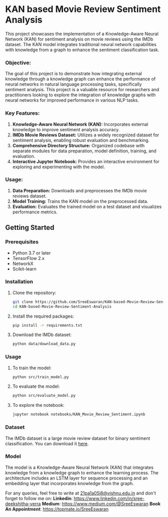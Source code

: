 # KAN based Movie Review Sentiment Analysis
This project showcases the implementation of a Knowledge-Aware Neural Network (KAN) for sentiment analysis on movie reviews using the IMDb dataset. The KAN model integrates traditional neural network capabilities with knowledge from a graph to enhance the sentiment classification task.

### Objective:

The goal of this project is to demonstrate how integrating external knowledge through a knowledge graph can enhance the performance of neural networks in natural language processing tasks, specifically sentiment analysis. This project is a valuable resource for researchers and practitioners looking to explore the integration of knowledge graphs with neural networks for improved performance in various NLP tasks.

### Key Features:

1. **Knowledge-Aware Neural Network (KAN):** Incorporates external knowledge to improve sentiment analysis accuracy.
2. **IMDb Movie Reviews Dataset:** Utilizes a widely recognized dataset for sentiment analysis, enabling robust evaluation and benchmarking.
3. **Comprehensive Directory Structure:** Organized codebase with separate modules for data preparation, model definition, training, and evaluation.
4. **Interactive Jupyter Notebook:** Provides an interactive environment for exploring and experimenting with the model.

### Usage:

1. **Data Preparation:** Downloads and preprocesses the IMDb movie reviews dataset.
2. **Model Training:** Trains the KAN model on the preprocessed data.
3. **Evaluation:** Evaluates the trained model on a test dataset and visualizes performance metrics.


## Getting Started

### Prerequisites

- Python 3.7 or later
- TensorFlow 2.x
- NetworkX
- Scikit-learn

### Installation

1. Clone the repository:
    ```bash
    git clone https://github.com/SreeEswaran/KAN-based-Movie-Review-Sentiment-Analysis.git
    cd KAN-based-Movie-Review-Sentiment-Analysis
    ```

2. Install the required packages:
    ```bash
    pip install -r requirements.txt
    ```

3. Download the IMDb dataset:
    ```bash
    python data/download_data.py
    ```

### Usage

1. To train the model:
    ```bash
    python src/train_model.py
    ```

2. To evaluate the model:
    ```bash
    python src/evaluate_model.py
    ```

3. To explore the notebook:
    ```bash
    jupyter notebook notebooks/KAN_Movie_Review_Sentiment.ipynb
    ```

### Dataset

The IMDb dataset is a large movie review dataset for binary sentiment classification. You can download it [here](https://ai.stanford.edu/~amaas/data/sentiment/aclImdb_v1.tar.gz).

### Model

The model is a Knowledge-Aware Neural Network (KAN) that integrates knowledge from a knowledge graph to enhance the learning process. The architecture includes an LSTM layer for sequence processing and an embedding layer that incorporates knowledge from the graph.

For any queries, feel free to write at 21pa1a05j8@vishnu.edu.in and don't forget to follow me on:
**Linkedin**: https://www.linkedin.com/in/sree-deekshitha-yerra
**Medium**: https://www.medium.com/@SreeEswaran
**Book An Appointment**: https://topmate.io/SreeEswaran
